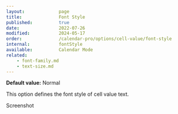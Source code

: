 ```yaml
---
layout:             page
title:              Font Style
published:          true
date:               2022-07-26
modified:           2024-05-17
order:              /calendar-pro/options/cell-value/font-style
internal:           fontStyle
available:          Calendar Mode
related:
    - font-family.md
    - text-size.md
---
```

**Default value:** Normal

This option defines the font style of cell value text.  

<todo>Screenshot</todo>